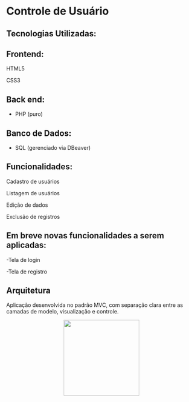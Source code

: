 # Controle  de Usuário

## Tecnologias Utilizadas:

## Frontend:
HTML5

CSS3

## Back end:
- PHP (puro)

## Banco de Dados:
- SQL (gerenciado via DBeaver)

## Funcionalidades:
Cadastro de usuários

Listagem de usuários

Edição de dados

Exclusão de registros

## Em breve novas funcionalidades a serem aplicadas:
-Tela de login

-Tela de registro

## Arquitetura
Aplicação desenvolvida no padrão MVC, com separação clara entre as camadas de modelo, visualização e controle.

<p align="center">
  <img src="https://scontent.fudi1-1.fna.fbcdn.net/v/t39.30808-6/482129929_962341936096413_433129427166450901_n.jpg?_nc_cat=103&ccb=1-7&_nc_sid=127cfc&_nc_ohc=ARrOyhx7v7IQ7kNvwHNe1m0&_nc_oc=Adnl_iAaWXHpN0tAEj_BawEqlTNrJsGv8NwVqz698e6GsDCNK1t6FHeMUnR-57Vo_mU&_nc_zt=23&_nc_ht=scontent.fudi1-1.fna&_nc_gid=SrHSX7Pl9U-0boDQaYORrA&oh=00_AfSgrICnKxMDavAo3qI0x6LoZ2QvSf_B561NiyfX89Lidw&oe=68916D75" width="200">
</p>



